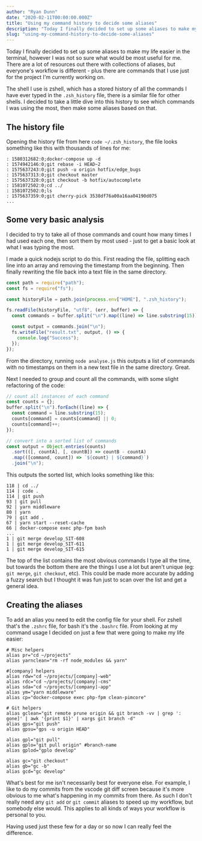 ```yaml
---
author: "Ryan Dunn"
date: "2020-02-11T00:00:00.000Z"
title: "Using my command history to decide some aliases"
description: "Today I finally decided to set up some aliases to make my life easier in the terminal, however I was not so sure what would be most useful for me."
slug: "using-my-command-history-to-decide-some-aliases"
---
```


Today I finally decided to set up some aliases to make my life easier in the terminal, however I was not so sure what would be most useful for me. There are a lot of resources out there with collections of aliases, but everyone's workflow is different - plus there are commands that I use just for the project I'm currently working on.

The shell I use is zshell, which has a stored history of all the commands I have ever typed in the `.zsh_history` file, there is a similar file for other shells. I decided to take a little dive into this history to see which commands I was using the most, then make some aliases based on that.

## The history file

Opening the history file from here `code ~/.zsh_history`, the file looks something like this with thousands of lines for me:

```
: 1580312682:0;docker-compose up -d
: 1574942146:0;git rebase -i HEAD~2
: 1575637243:0;git push -u origin hotfix/edge_bugs
: 1575637313:0;git checkout master
: 1575637328:0;git checkout -b hotfix/autocomplete
: 1581072502:0;cd ../
: 1581072502:0;ls
: 1575637359:0;git cherry-pick 3538df76a00a16aa04190d075
...
```

## Some very basic analysis

I decided to try to take all of those commands and count how many times I had used each one, then sort them by most used - just to get a basic look at what I was typing the most.

I made a quick nodejs script to do this. First reading the file, splitting each line into an array and removing the timestamp from the beginning. Then finally rewriting the file back into a text file in the same directory.

```javascript
const path = require("path");
const fs = require("fs");

const historyFile = path.join(process.env["HOME"], ".zsh_history");

fs.readFile(historyFile, "utf8", (err, buffer) => {
  const commands = buffer.split("\n").map((line) => line.substring(15));

  const output = commands.join("\n");
  fs.writeFile("result.txt", output, () => {
    console.log("Success");
  });
});
```

From the directory, running `node analyse.js` this outputs a list of commands with no timestamps on them in a new text file in the same directory. Great.

Next I needed to group and count all the commands, with some slight refactoring of the code:

```javascript
// count all instances of each command
const counts = {};
buffer.split("\n").forEach((line) => {
  const command = line.substring(15);
  counts[command] = counts[command] || 0;
  counts[command]++;
});

// convert into a sorted list of commands
const output = Object.entries(counts)
  .sort(([, countA], [, countB]) => countB - countA)
  .map(([command, count]) => `${count} | ${command}`)
  .join("\n");
```

This outputs the sorted list, which looks something like this:

```
118 | cd ../
114 | code .
114 | git push
93 | git pull
92 | yarn middleware
80 | yarn
79 | git add .
67 | yarn start --reset-cache
66 | docker-compose exec php-fpm bash
...
1 | git merge develop_SIT-608
1 | git merge develop_SIT-611
1 | git merge develop_SIT-615
```

The top of the list contains the most obvious commands I type all the time, but towards the bottom there are the things I use a lot but aren't unique (eg: `git merge`, `git checkout`, etc). This could be made more accurate by adding a fuzzy search but I thought it was fun just to scan over the list and get a general idea.

## Creating the aliases

To add an alias you need to edit the config file for your shell. For zshell that's the `.zshrc` file, for bash it's the `.bashrc` file. From looking at my command usage I decided on just a few that were going to make my life easier:

```shell
# Misc helpers
alias pr="cd ~/projects"
alias yarnclean="rm -rf node_modules && yarn"

#[company] helpers
alias rdw="cd ~/projects/[company]-web"
alias rdc="cd ~/projects/[company]-cms"
alias sda="cd ~/projects/[company]-app"
alias ym="yarn middleware"
alias cp="docker-compose exec php-fpm clean-pimcore"

# Git helpers
alias gclean="git remote prune origin && git branch -vv | grep ': gone]' | awk '{print $1}' | xargs git branch -d"
alias gps="git push"
alias gpsu="gps -u origin HEAD"

alias gpl="git pull"
alias gplo="git pull origin" #branch-name
alias gplod="gplo develop"

alias gc="git checkout"
alias gb="gc -b"
alias gcd="gc develop"
```

What's best for me isn't necessarily best for everyone else. For example, I like to do my commits from the vscode git diff screen because it's more obvious to me what's happening in my commits from there. As such I don't really need any `git add` or `git commit` aliases to speed up my workflow, but somebody else would. This applies to all kinds of ways your workflow is personal to you.

Having used just these few for a day or so now I can really feel the difference.
